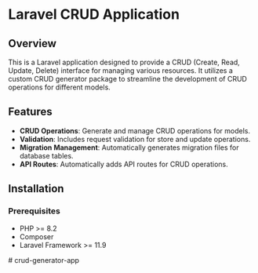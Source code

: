 # Laravel CRUD Application

## Overview

This is a Laravel application designed to provide a CRUD (Create, Read, Update, Delete) interface for managing various resources. It utilizes a custom CRUD generator package to streamline the development of CRUD operations for different models.

## Features

- **CRUD Operations**: Generate and manage CRUD operations for models.
- **Validation**: Includes request validation for store and update operations.
- **Migration Management**: Automatically generates migration files for database tables.
- **API Routes**: Automatically adds API routes for CRUD operations.

## Installation

### Prerequisites

- PHP >= 8.2
- Composer
- Laravel Framework >= 11.9

#   c r u d - g e n e r a t o r - a p p  
 